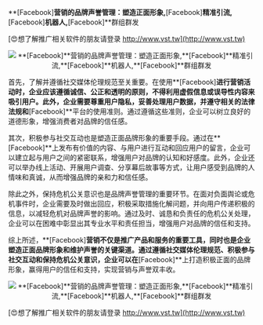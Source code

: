 **[Facebook]**营销的品牌声誉管理：塑造正面形象,**[Facebook]**精准引流,**[Facebook]**机器人,**[Facebook]**群组群发

[😍想了解推广相关软件的朋友请登录 http://www.vst.tw](http://www.vst.tw)

 <center><img src="https://vst.tw/MP4/tuiguang/png/3.png" alt="**[Facebook]**营销的品牌声誉管理：塑造正面形象,**[Facebook]**精准引流,**[Facebook]**机器人,**[Facebook]**群组群发"></center>

首先，了解并遵循社交媒体伦理规范至关重要。在使用**[Facebook]**进行营销活动时，企业应该遵循诚信、公正和透明的原则，不得利用虚假信息或误导性内容来吸引用户。此外，企业需要尊重用户隐私，妥善处理用户数据，并遵守相关的法律法规和**[Facebook]**平台的使用准则。通过遵循这些准则，企业可以树立良好的道德形象，增强消费者对品牌的信任感。

其次，积极参与社交互动也是塑造正面品牌形象的重要手段。通过在**[Facebook]**上发布有价值的内容、与用户进行互动和回应用户的留言，企业可以建立起与用户之间的紧密联系，增强用户对品牌的认知和好感度。此外，企业还可以举办线上活动、开展用户调查、分享幕后故事等方式，让用户感受到品牌的人情味和真诚，从而增强品牌的亲和力和信任感。

除此之外，保持危机公关意识也是品牌声誉管理的重要环节。在面对负面舆论或危机事件时，企业需要及时做出回应，积极采取措施化解问题，并向用户传递积极的信息，以减轻危机对品牌声誉的影响。通过及时、诚恳和负责任的危机公关处理，企业可以在困难中彰显出其专业水平和责任担当，增强用户对品牌的信任和支持。

综上所述，**[Facebook]**营销不仅是推广产品和服务的重要工具，同时也是企业塑造正面品牌形象和维护声誉的关键渠道。通过遵循社交媒体伦理规范、积极参与社交互动和保持危机公关意识，企业可以在**[Facebook]**上打造积极正面的品牌形象，赢得用户的信任和支持，实现营销与声誉双丰收。

 <center><img src="https://vst.tw/MP4/tuiguang/png/1.png" alt="**[Facebook]**营销的品牌声誉管理：塑造正面形象,**[Facebook]**精准引流,**[Facebook]**机器人,**[Facebook]**群组群发"></center>

[😍想了解推广相关软件的朋友请登录 http://www.vst.tw](http://www.vst.tw)



